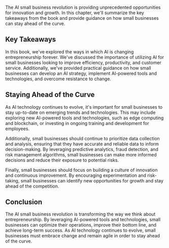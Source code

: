 

The AI small business revolution is providing unprecedented opportunities for innovation and growth. In this chapter, we'll summarize the key takeaways from the book and provide guidance on how small businesses can stay ahead of the curve.

Key Takeaways
-------------

In this book, we've explored the ways in which AI is changing entrepreneurship forever. We've discussed the importance of utilizing AI for small businesses looking to improve efficiency, productivity, and customer service. Additionally, we've provided practical guidance on how small businesses can develop an AI strategy, implement AI-powered tools and technologies, and overcome resistance to change.

Staying Ahead of the Curve
--------------------------

As AI technology continues to evolve, it's important for small businesses to stay up-to-date on emerging trends and technologies. This may include exploring new AI-powered tools and technologies, such as edge computing and blockchain, or investing in ongoing training and development for employees.

Additionally, small businesses should continue to prioritize data collection and analysis, ensuring that they have accurate and reliable data to inform decision-making. By leveraging predictive analytics, fraud detection, and risk management algorithms, small businesses can make more informed decisions and reduce their exposure to potential risks.

Finally, small businesses should focus on building a culture of innovation and continuous improvement. By encouraging experimentation and risk-taking, small businesses can identify new opportunities for growth and stay ahead of the competition.

Conclusion
----------

The AI small business revolution is transforming the way we think about entrepreneurship. By leveraging AI-powered tools and technologies, small businesses can optimize their operations, improve their bottom line, and achieve long-term success. As AI technology continues to evolve, small businesses must embrace change and remain agile in order to stay ahead of the curve.